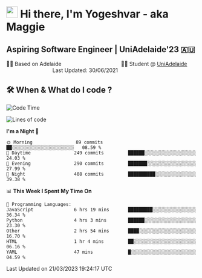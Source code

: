 <h1><img src="https://emojis.slackmojis.com/emojis/images/1531849430/4246/blob-sunglasses.gif?1531849430" width="30"/> Hi there, I'm Yogeshvar - aka Maggie</h1>

## Aspiring Software Engineer | UniAdelaide'23 🇦🇺  
🏂🏻  Based on Adelaide &nbsp;&nbsp;&nbsp;&nbsp;&nbsp;&nbsp;&nbsp;&nbsp;&nbsp;&nbsp;&nbsp;&nbsp;&nbsp;&nbsp;&nbsp;&nbsp;&nbsp;&nbsp;&nbsp;&nbsp;&nbsp;&nbsp;&nbsp;&nbsp;&nbsp;&nbsp;&nbsp;&nbsp;&nbsp;&nbsp;&nbsp;&nbsp;&nbsp;&nbsp;&nbsp;&nbsp;&nbsp;&nbsp;&nbsp;👨‍💻 Student @ [UniAdelaide](https://www.adelaide.edu.au)   &nbsp;&nbsp;&nbsp;&nbsp;&nbsp;&nbsp;&nbsp;&nbsp;&nbsp;&nbsp;&nbsp;&nbsp;&nbsp;&nbsp;&nbsp;&nbsp;&nbsp;&nbsp;&nbsp;&nbsp;&nbsp;&nbsp;&nbsp;&nbsp;&nbsp;&nbsp;&nbsp;&nbsp;&nbsp;&nbsp;&nbsp;Last Updated: 30/06/2021

## 🛠 When & What do I code ?  

<!--START_SECTION:waka-->
![Code Time](http://img.shields.io/badge/Code%20Time-2%2C020%20hrs%2046%20mins-blue)

![Lines of code](https://img.shields.io/badge/From%20Hello%20World%20I%27ve%20Written-3.8%20million%20lines%20of%20code-blue)

**I'm a Night 🦉** 

```text
🌞 Morning                89 commits          ██░░░░░░░░░░░░░░░░░░░░░░░   08.59 % 
🌆 Daytime                249 commits         ██████░░░░░░░░░░░░░░░░░░░   24.03 % 
🌃 Evening                290 commits         ███████░░░░░░░░░░░░░░░░░░   27.99 % 
🌙 Night                  408 commits         ██████████░░░░░░░░░░░░░░░   39.38 % 
```


📊 **This Week I Spent My Time On** 

```text
💬 Programming Languages: 
JavaScript               6 hrs 19 mins       █████████░░░░░░░░░░░░░░░░   36.34 % 
Python                   4 hrs 3 mins        ██████░░░░░░░░░░░░░░░░░░░   23.30 % 
Other                    2 hrs 54 mins       ████░░░░░░░░░░░░░░░░░░░░░   16.70 % 
HTML                     1 hr 4 mins         ██░░░░░░░░░░░░░░░░░░░░░░░   06.16 % 
YAML                     47 mins             █░░░░░░░░░░░░░░░░░░░░░░░░   04.59 % 
```


 Last Updated on 21/03/2023 19:24:17 UTC
<!--END_SECTION:waka-->
